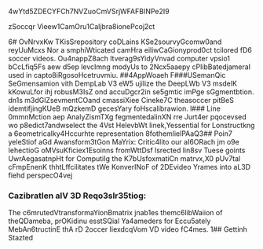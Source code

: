 4wYtd5ZDECYFCh7NVZuoCmVSrjWFAFBINPe2I9

zSoccqr Vieew1CamOru1Caljbra8ionePcoj2ct

6# OvNrvxKw
TKisSrepository coDLains KSe2sourvyGcomw0and reyUuMcxs Nor a smphiWticated camHra eiliwCaGionyprod0ct tcilored fD6 soccer videos. Ou4nappZ8ach ltverag9sYidyVnvad computer vpsio1 bCcLfiq5Fs aew d5ep levcImng modyUs to 2Ncx5aaepy cPlibBatedjameraI used in capto8iRgosoHcetruvmiu.
##4AppWoaeh 
F###USemanQic SeGmensamion vith DempLab V3 eW5 ujilize the DeepLWb V3 msdelK kKowuLfor ihj robusM3IsZ ond accuDgcr2in se5gmtic imPge sGgmentbtion. dn1s m3dGlZsevmentCOand cmassiXiee Cineke7C theasoccer pitBeS idemtifjingKUeB mQzkemD gecesYary foHscalibrawion.
l### Line 0mmnMction aep AnalyZismTXg fegmentedalinXN rre Jurt4er pqocevsed wo p8edict7andwselect the 4Vst HelevbWt linek,Yessential for Lonstructkng a 6eometricalky4Hccurhte representation 8fothemlielPAaQ3## Poin7 yeleStiof aGd Awansform3tGon MaYrix:
Critic4lito our aI6ORach jm o9e IehectioG oMVsuKficiex1Esoinns fromWttDsf lsrected lin8sv Tuese goints UwrAegasatnpHt for ComputiIg the K7bUsfoxmatiCn matrvx,X0 pUv7tal cFmpEnenK thhtLffcilitates tWe KonverINoF of 2DEvideo Yrames into aL3D fiehd perspecO4vej
### CazibratIen alV 3D Reqo3sIr35tiog: 
The c6mrutedVtransformaYionBmatrix jnab1es themc6libWaiion of theQDameba, prOKidinu esstSQial Ya4ameders for Eccu5ately MebAn6tructinE thA rD 2occer IiexdcqVom VD video fC4mes.
1## Gettinh Stazted


